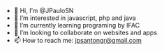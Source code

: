 - 👋 Hi, I’m @JPauloSN
- 👀 I’m interested in javascript, php and java
- 🌱 I’m currently learning programing by IFAC
- 💞️ I’m looking to collaborate on websites and apps
- 📫 How to reach me: jpsantongr@gmail.com

<!---
JPauloSN/JPauloSN is a ✨ special ✨ repository because its `README.md` (this file) appears on your GitHub profile.
You can click the Preview link to take a look at your changes.
--->
